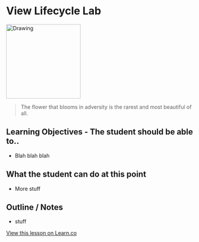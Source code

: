# View Lifecycle Lab

<img src="http://www.lyricsmode.com/i/bpictures/18096.jpg" alt="Drawing" style="width: 200px;"/>  


> The flower that blooms in adversity is the rarest and most beautiful of all. 

## Learning Objectives - The student should be able to..

* Blah blah blah

## What the student can do at this point 

* More stuff

## Outline / Notes

*  stuff

<a href='https://learn.co/lessons/ViewLifeCycleLAB' data-visibility='hidden'>View this lesson on Learn.co</a>
